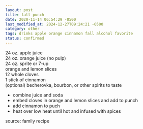 ```yaml
---
layout: post
title: fall punch
date: 2020-11-14 06:54:29 -0500
last_modified_at: 2024-12-27T09:24:21 -0500
category: other
tags: drinks apple orange cinnamon fall alcohol favorite
status: confirmed
---
```


24 oz. apple juice  
24 oz. orange juice (no pulp)  
24 oz. sprite or 7-up  
orange and lemon slices  
12 whole cloves  
1 stick of cinnamon  
(optional) becherovka, bourbon, or other spirits to taste

* combine juice and soda
* embed cloves in orange and lemon slices and add to punch
* add cinnamon to puch
* heat over low heat until hot and infused with spices

source: family recipe
